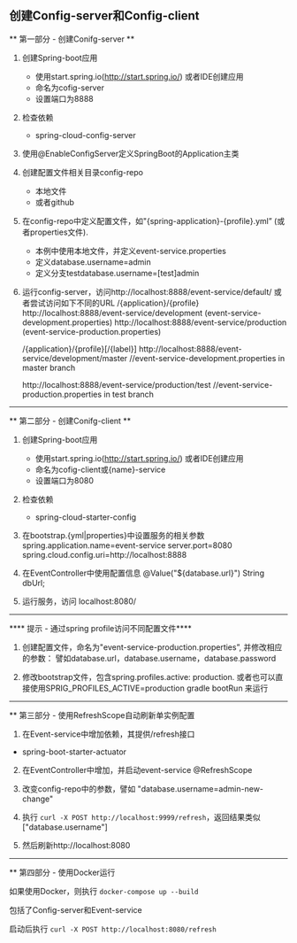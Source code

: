 ## 创建Config-server和Config-client 

** 第一部分 - 创建Conifg-server **

1. 创建Spring-boot应用
   * 使用start.spring.io(http://start.spring.io/) 或者IDE创建应用
   * 命名为cofig-server 
   * 设置端口为8888

2. 检查依赖
    * spring-cloud-config-server

3. 使用@EnableConfigServer定义SpringBoot的Application主类

4. 创建配置文件相关目录config-repo
    * 本地文件
    * 或者github


5. 在config-repo中定义配置文件，如"{spring-application}-{profile}.yml” (或者properties文件).
    * 本例中使用本地文件，并定义event-service.properties
    * 定义database.username=admin
    * 定义分支testdatabase.username=[test]admin    


6. 运行config-server，访问http://localhost:8888/event-service/default/
   或者尝试访问如下不同的URL
    /{application}/{profile}
    http://localhost:8888/event-service/development
    (event-service-development.properties)
    http://localhost:8888/event-service/production
    (event-service-production.properties)

    /{application}/{profile}[/{label}]
    http://localhost:8888/event-service/development/master
    //event-service-development.properties in master branch

    http://localhost:8888/event-service/production/test
    //event-service-production.properties in test branch

---------------------------------------------------------------------------

** 第二部分 - 创建Conifg-client **

1. 创建Spring-boot应用
   * 使用start.spring.io(http://start.spring.io/) 或者IDE创建应用
   * 命名为cofig-client或{name}-service
   * 设置端口为8080

2. 检查依赖
   * spring-cloud-starter-config

3. 在bootstrap.{yml|properties}中设置服务的相关参数
    spring.application.name=event-service
    server.port=8080
    spring.cloud.config.uri=http://localhost:8888

4. 在EventController中使用配置信息
    @Value("${database.url}")
    String dbUrl;

5. 运行服务，访问 localhost:8080/

---------------------------------------------------------------------------

**** 提示 - 通过spring profile访问不同配置文件****

1. 创建配置文件，命名为"event-service-production.properties”, 并修改相应的参数：
   譬如database.url，database.username，database.password

2. 修改bootstrap文件，包含spring.profiles.active: production.
   或者也可以直接使用SPRIG_PROFILES_ACTIVE=production gradle bootRun 来运行

---------------------------------------------------------------------------

** 第三部分 - 使用RefreshScope自动刷新单实例配置

  1. 在Event-service中增加依赖，其提供/refresh接口
  * spring-boot-starter-actuator

  2. 在EventController中增加，并启动event-service
    @RefreshScope

  3. 改变config-repo中的参数，譬如 
   "database.username=admin-new-change"

  4. 执行 ```curl -X POST http://localhost:9999/refresh```，返回结果类似
  ["database.username"]

  5. 然后刷新http://localhost:8080
   
---------------------------------------------------------------------------

** 第四部分 - 使用Docker运行

  如果使用Docker，则执行
  ```docker-compose up --build```

  包括了Config-server和Event-service

  启动后执行
    ```curl -X POST http://localhost:8080/refresh```